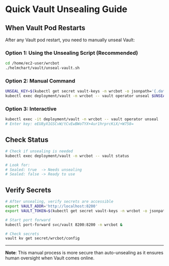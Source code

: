 # Quick Vault Unsealing Guide

## When Vault Pod Restarts

After any Vault pod restart, you need to manually unseal Vault:

### Option 1: Using the Unsealing Script (Recommended)
```bash
cd /home/ec2-user/wrcbot
./helmchart/vault/unseal-vault.sh
```

### Option 2: Manual Command
```bash
UNSEAL_KEY=$(kubectl get secret vault-keys -n wrcbot -o jsonpath='{.data.unseal-key}' | base64 -d)
kubectl exec deployment/vault -n wrcbot -- vault operator unseal $UNSEAL_KEY
```

### Option 3: Interactive
```bash
kubectl exec -it deployment/vault -n wrcbot -- vault operator unseal
# Enter key: eEU8yX1GSCvW/tCvEwBWoTYX+4ur1hrprcKiX/+W758=
```

## Check Status
```bash
# Check if unsealing is needed
kubectl exec deployment/vault -n wrcbot -- vault status

# Look for:
# Sealed: true  -> Needs unsealing
# Sealed: false -> Ready to use
```

## Verify Secrets
```bash
# After unsealing, verify secrets are accessible
export VAULT_ADDR='http://localhost:8200'
export VAULT_TOKEN=$(kubectl get secret vault-keys -n wrcbot -o jsonpath='{.data.root-token}' | base64 -d)

# Start port forward
kubectl port-forward svc/vault 8200:8200 -n wrcbot &

# Check secrets
vault kv get secret/wrcbot/config
```

---
**Note**: This manual process is more secure than auto-unsealing as it ensures human oversight when Vault comes online.
